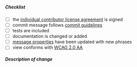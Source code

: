 <!--
Thank you for your pull request. Please review below requirements.

Bug fixes and new features should be reported on the issue tracker: https://issues.jasig.org/browse/UP/

Contributors guide: https://github.com/Jasig/uPortal/blob/master/CONTRIBUTING.md
-->

##### Checklist
<!-- Remove items that do not apply. For completed items, change [ ] to [x]. -->

-   [ ] the [individual contributor license agreement][] is signed
-   [ ] commit message follows [commit guidelines][]
-   [ ] tests are included
-   [ ] documentation is changed or added
-   [ ] [message properties][] have been updated with new phrases
-   [ ] view conforms with [WCAG 2.0 AA][]

##### Description of change
<!-- Provide a description of the change below this comment. -->


<!-- Reference Links -->

[individual contributor license agreement]: https://github.com/Jasig/uPortal/blob/master/.github/CONTRIBUTING.md#individual-contributor-license-agreement
[commit guidelines]: https://github.com/Jasig/uPortal/blob/master/.github/CONTRIBUTING.md#commit
[message properties]: https://github.com/Jasig/uPortal/tree/master/uportal-war/src/main/resources/properties/i18n
[WCAG 2.0 AA]: https://www.w3.org/WAI/WCAG20/quickref/?levels=aaa&technologies=smil%2Cpdf%2Cflash%2Csl

